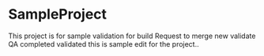 # SampleProject
This project is for sample 
validation for build
Request to merge
new validate
QA completed
validated
this is sample edit for the project..
